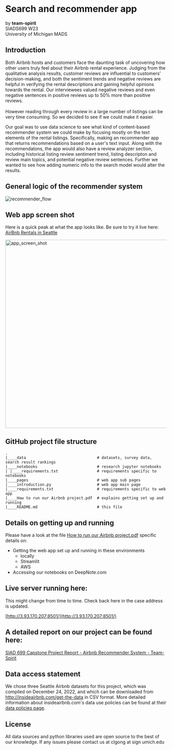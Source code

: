 # Search and recommender app

by **team-spirit**<BR>SIADS699 W23<BR>University of Michigan MADS 

## Introduction

Both Airbnb hosts and customers face the daunting task of uncovering how other users truly feel about their Airbnb rental experience. Judging from the qualitative analysis results, customer reviews are influential to customers’ decision-making, and both the sentiment trends and negative reviews are helpful in verifying the rental descriptions and gaining helpful opinions towards the rental. Our interviewees valued negative reviews and even negative sentences in positive reviews up to 50% more than positive reviews.
<BR><BR>
However reading through every review in a large number of listings can be very time consuming. So we decided to see if we could make it easier. 

Our goal was to use data science to see what kind of content-based recommender system we could make by focusing mostly on the text elements of the rental listings. Specifically, making an recommender app that returns recommendations based on a user's text input. Along with the recommendatons, the app would also have a review analyzer section, including historical listing review sentiment trend, listing descripton and review main topics, and potential negative review sentences. Further we wanted to see how adding numeric info to the search model would alter the results. 

## General logic of the recommender system

![recommender_flow](https://user-images.githubusercontent.com/101086582/232954098-2e5e8e8c-b689-42e8-a01f-8ea70500e03a.png)


  
## Web app screen shot

Here is a quick peak at what the app looks like. Be sure to try it live here: [AirBnb Rentals in Seattle](http://3.234.246.45:8501/)  

<img width="588" alt="app_screen_shot" src="https://user-images.githubusercontent.com/101086582/232890575-2a0a9c26-87ca-40b7-a04c-23457e3d9615.png">


## GitHub project file structure

    .
    |____data                               # datasets, survey data, search result rankings
    |____notebooks                          # research jupyter notebooks 
    | |____requirements.txt                 # requirements specific to notebooks
    |____pages                              # web app sub pages
    |____introduction.py                    # web app main page
    |____requirements.txt                   # requirements specific to web app
    |____How to run our Airbnb project.pdf  # explains getting set up and running
    |____README.md                          # this file
    
## Details on getting up and running

Please have a look at the file [How to run our Airbnb project.pdf](https://github.com/clgong/airbnbapp/blob/main/How%20to%20run%20our%20Airbnb%20project.pdf) specific details on:

*    Getting the web app set up and running in these environments
     *    locally
     *    Streamlit
     *    AWS
*    Accessing our notebooks on DeepNote.com

## Live server running here:

This might change from time to time. Check back here in the case address is updated. 

[http://3.93.170.207:8501/](http://3.93.170.207:8501/)


## A detailed report on our project can be found here:

[SIAD 699 Capstone Project Report - Airbnb Recommender System - Team-Spirit](https://docs.google.com/document/d/18dRkoxdhbcK_6537p-X6MVaL2HzaynNe2OnuIUDVYC8/edit?usp=sharing)

## Data access statement

We chose three Seattle Airbnb datasets for this project, which was compiled on December 24, 2022, and which can be downloaded from http://insideairbnb.com/get-the-data in CSV format. More detailed information about insideairbnb.com's data use policies can be found at their [data policies page](http://insideairbnb.com/data-policies).


## License

All data sources and python libraries used are open source to the best of our knowledge. If any issues please contact us at clgong at sign umich.edu

